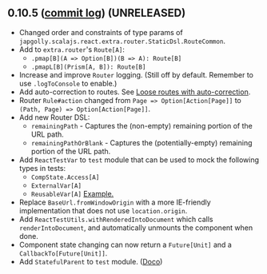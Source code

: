 ## 0.10.5 ([commit log](https://github.com/japgolly/scalajs-react/compare/v0.10.4...v0.10.5)) (UNRELEASED)

* Changed order and constraints of type params of `japgolly.scalajs.react.extra.router.StaticDsl.RouteCommon`.
* Add to `extra.router`'s `Route[A]`:
  * `.pmap[B](A => Option[B])(B => A): Route[B]`
  * `.pmapL[B](Prism[A, B]): Route[B]`
* Increase and improve `Router` logging. (Still off by default. Remember to use `.logToConsole` to enable.)
* Add auto-correction to routes. See [Loose routes with auto-correction](../ROUTER.md#loose-routes-with-auto-correction).
* Router `Rule#action` changed from `Page => Option[Action[Page]]` to `(Path, Page) => Option[Action[Page]]`.
* Add new Router DSL:
  * `remainingPath` - Captures the (non-empty) remaining portion of the URL path.
  * `remainingPathOrBlank` - Captures the (potentially-empty) remaining portion of the URL path.
* Add `ReactTestVar` to `test` module that can be used to mock the following types in tests:
  * `CompState.Access[A]`
  * `ExternalVar[A]`
  * `ReusableVar[A]`
  [Example.](../TESTING.md#reacttestvar)
* Replace `BaseUrl.fromWindowOrigin` with a more IE-friendly implementation that does not use `location.origin`.
* Add `ReactTestUtils.withRenderedIntoDocument` which calls `renderIntoDocument`, and automatically unmounts the component when done.
* Component state changing can now return a `Future[Unit]` and a `CallbackTo[Future[Unit]]`.
* Add `StatefulParent` to `test` module. ([Doco](../TESTING.md#statefulparent))
